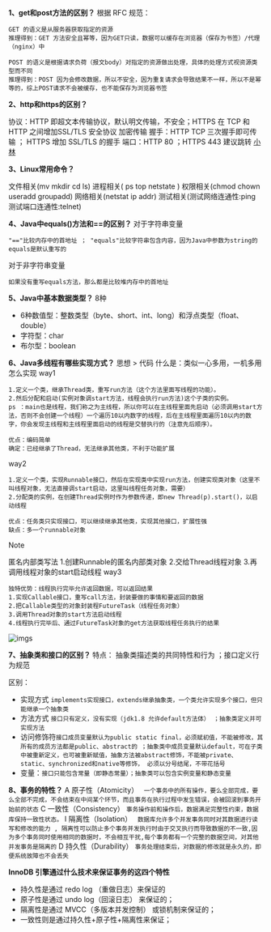  **1、get和post方法的区别？**
根据 RFC 规范：
```
GET 的语义是从服务器获取指定的资源
推理得到：GET 方法安全且幂等，因为GET只读，数据可以缓存在浏览器（保存为书签）/代理（nginx）中
``` 
```
POST 的语义是根据请求负荷（报文body）对指定的资源做出处理，具体的处理方式视资源类型而不同
推理得到：POST 因为会修改数据，所以不安全，因为重复请求会导致结果不一样，所以不是幂等的，综上POST请求不会被缓存，也不能保存为浏览器书签
``` 



**2、http和https的区别？**

协议：HTTP 即超文本传输协议，默认明文传输，不安全；HTTPS 在 TCP 和 HTTP 之间增加SSL/TLS 安全协议 加密传输 
握手：HTTP TCP 三次握手即可传输 ； HTTPS 增加 SSL/TLS 的握手
端口：HTTP 80 ；HTTPS 443
建议跳转 [小林](https://xiaolincoding.com/interview/linux.html#linux-%E5%91%BD%E4%BB%A4%E9%9D%A2%E8%AF%95%E9%A2%98)

**3、Linux常用命令？**

文件相关(mv mkdir cd ls)
进程相关( ps top netstate )
权限相关(chmod chown useradd groupadd)
网络相关(netstat ip addr)
测试相关(测试网络连通性:ping 测试端口连通性:telnet)

**4、Java中equals()方法和==的区别？**
对于字符串变量
```
"=="比较内存中的首地址 ； "equals"比较字符串包含内容，因为Java中参数为string的equals是默认重写的
``` 


对于非字符串变量
```
如果没有重写equals方法，那么都是比较堆内存中的首地址
``` 

**5、Java中基本数据类型？**
8种
* 6种数值型：整数类型（byte、short、int、long）和浮点类型（float、double）
* 字符型：char
* 布尔型：boolean 

**6、Java多线程有哪些实现方式？**
思想 > 代码
什么是：类似一心多用，一机多用
怎么实现
way1
```
1.定义一个类，继承Thread类，重写run方法（这个方法里面写线程的功能）。
2.然后分配和启动(实例对象调start方法，线程会执行run方法)这个子类的实例。
ps ：main也是线程，我们称之为主线程，所以你可以在主线程里面先启动（必须调用start方法，否则不会创建一个线程）一个遍历10以内数字的线程，后在主线程里面遍历10以内的数字，你会发现主线程和主线程里面启动的线程是交替执行的（注意先后顺序）。

优点：编码简单
确定：已经继承了Thread，无法继承其他类，不利于功能扩展
```
way2
```
1.定义一个类，实现Runnable接口，然后在实现类中实现run方法，创建实现类对象（这里不叫线程对象，无法直接调start启动，这里叫线程任务对象，需要）
2.分配类的实例，在创建Thread实例时作为参数传递，即new Thread(p).start()，以启动线程

优点：任务类只实现接口，可以继续继承其他类，实现其他接口，扩展性强
缺点：多一个runnable对象
```
> [!NOTE]
> 匿名内部类写法 
> 1.创建Runnable的匿名内部类对象
> 2.交给Thread线程对象
> 3.再调用线程对象的start启动线程
way3
```
独特优势：线程执行完毕允许返回数据，可以返回结果
1.实现Callable接口，重写call方法，封装要做的事情和要返回的数据
2.把Callable类型的对象封装程FutureTask（线程任务对象）
3.调用Thread对象的start方法启动线程
4.线程执行完毕后、通过FutureTask对象的get方法获取线程任务执行的结果
```
![imgs](therain2020.github.io/CallableThread.png)

**7、抽象类和接口的区别？**
特点：
抽象类描述类的共同特性和行为 ；接口定义行为规范

区别：
* 实现方式 ``` implements实现接口，extends继承抽象类，一个类允许实现多个接口，但只能继承一个抽象类 ```
* 方法方式 ``` 接口只有定义，没有实现（jdk1.8 允许default方法体） ；抽象类定义并可实现方法 ```
* 访问修饰符```接口成员变量默认为public static final，必须赋初值，不能被修改，其所有的成员方法都是public、abstract的 ；抽象类中成员变量默认default，可在子类中被重新定义，也可被重新赋值，抽象方法被abstract修饰，不能被private、static、synchronized和native等修饰， 必须以分号结尾，不带花括号```
* 变量：``` 接口只能包含常量（即静态常量）；抽象类可以包含实例变量和静态变量 ```

**8、事务的特性？**
A 原子性（Atomicity）
``` 一个事务中的所有操作，要么全部完成，要么全部不完成，不会结束在中间某个环节，而且事务在执行过程中发生错误，会被回滚到事务开始前的状态```
C 一致性（Consistency）
``` 事务操作前和操作后，数据满足完整性约束，数据库保持一致性状态。 ```
I 隔离性（Isolation）
``` 数据库允许多个并发事务同时对其数据进行读写和修改的能力 , 隔离性可以防止多个事务并发执行时由于交叉执行而导致数据的不一致,因为多个事务同时使用相同的数据时，不会相互干扰,每个事务都有一个完整的数据空间，对其他并发事务是隔离的```
D 持久性（Durability）
``` 事务处理结束后，对数据的修改就是永久的，即便系统故障也不会丢失 ```

 **InnoDB 引擎通过什么技术来保证事务的这四个特性** 
- 持久性是通过 redo log （重做日志）来保证的
- 原子性是通过 undo log（回滚日志） 来保证的；
- 隔离性是通过 MVCC（多版本并发控制） 或锁机制来保证的；
- 一致性则是通过持久性+原子性+隔离性来保证；